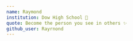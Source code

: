 ```yaml
---
name: Raymond
institution: Dow High School 🚩
quote: Become the person you see in others ✨
github_user: Rayrnond
---
```

